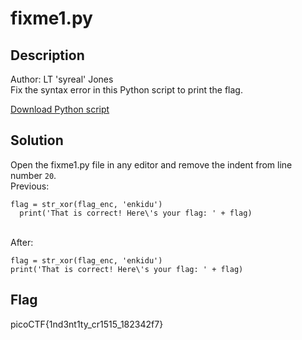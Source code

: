 # fixme1.py

## Description
Author: LT 'syreal' Jones </br>
Fix the syntax error in this Python script to print the flag. 

[Download Python script](https://artifacts.picoctf.net/c/39/fixme1.py)

## Solution

Open the fixme1.py file in any editor and remove the indent from line number `20`.</br>
Previous:</br>
```
flag = str_xor(flag_enc, 'enkidu')
  print('That is correct! Here\'s your flag: ' + flag)
```
</br>
After:</br>

```
flag = str_xor(flag_enc, 'enkidu')
print('That is correct! Here\'s your flag: ' + flag)
```

## Flag
picoCTF{1nd3nt1ty_cr1515_182342f7}
